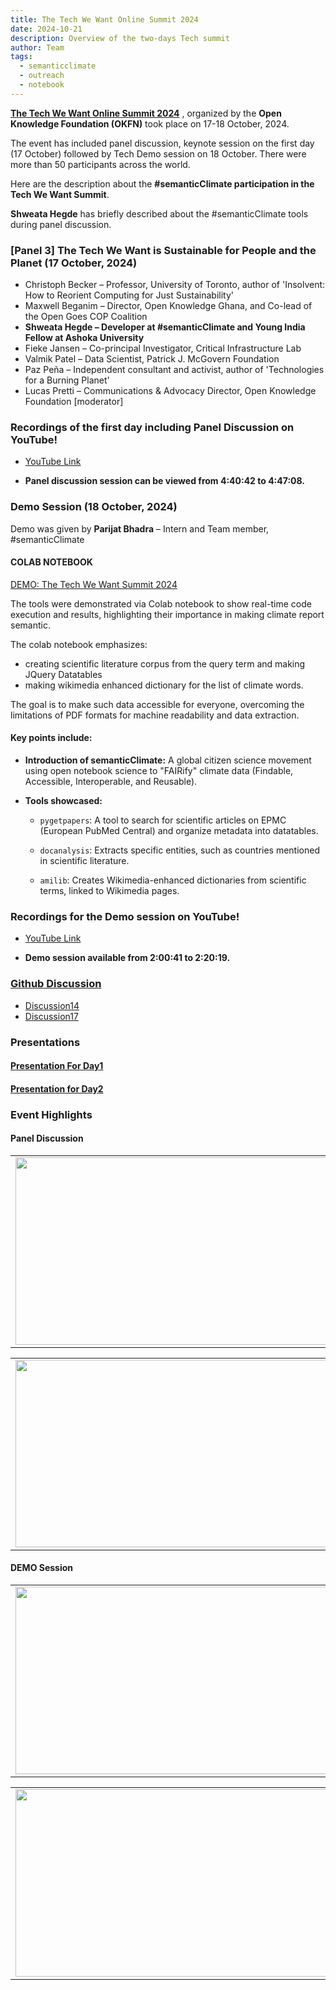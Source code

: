 ```yaml
---
title: The Tech We Want Online Summit 2024
date: 2024-10-21
description: Overview of the two-days Tech summit
author: Team
tags:
  - semanticclimate
  - outreach
  - notebook
---
```


**[The Tech We Want Online Summit 2024](https://okfn.org/en/events/the-tech-we-want-online-summit/#)** , organized by the **Open Knowledge Foundation (OKFN)** took place on 17-18 October, 2024.

The event has included panel discussion, keynote session on the first day (17 October) followed by Tech Demo session on 18 October. There were more than 50 participants across the world. 

Here are the description about the **#semanticClimate participation in the Tech We Want Summit**.

**Shweata Hegde** has briefly described about the #semanticClimate tools during panel discussion.

### [Panel 3] The Tech We Want is Sustainable for People and the Planet (17 October, 2024)
- Christoph Becker – Professor, University of Toronto, author of 'Insolvent: How to Reorient Computing for Just Sustainability'
- Maxwell Beganim – Director, Open Knowledge Ghana, and Co-lead of the Open Goes COP Coalition
- **Shweata Hegde – Developer at #semanticClimate and Young India Fellow at Ashoka University**
- Fieke Jansen – Co-principal Investigator, Critical Infrastructure Lab
- Valmik Patel – Data Scientist, Patrick J. McGovern Foundation
- Paz Peña – Independent consultant and activist, author of 'Technologies for a Burning Planet'
- Lucas Pretti – Communications & Advocacy Director, Open Knowledge Foundation [moderator]

### Recordings of the first day including Panel Discussion on YouTube!

- [YouTube Link](https://www.youtube.com/watch?v=o50Jd1w6xKw&t=2s)

- **Panel discussion session can be viewed from 4:40:42 to 4:47:08.**

### Demo Session (18 October, 2024)
	
Demo was given by **Parijat Bhadra** – Intern and Team member, #semanticClimate

#### COLAB NOTEBOOK
[DEMO: The Tech We Want Summit 2024](https://colab.research.google.com/drive/1WUP8IUKvMV14LiOGSvrDMk9k0Oknd9rk#scrollTo=oNK1JLBW-Cle)

The tools were demonstrated via Colab notebook to show real-time code execution and results, highlighting their importance in making climate report semantic.

The colab notebook emphasizes:
- creating scientific literature corpus from the query term and making JQuery Datatables
- making wikimedia enhanced dictionary for the list of climate words.

The goal is to make such data accessible for everyone, overcoming the limitations of PDF formats for machine readability and data extraction.

#### Key points include:
  - **Introduction of semanticClimate:** A global citizen science movement using open notebook science to "FAIRify" climate data (Findable, Accessible, Interoperable, and Reusable).
  
  - **Tools showcased:**
  
      - `pygetpapers`: A tool to search for scientific articles on EPMC (European PubMed Central) and organize metadata into datatables.
  
      - `docanalysis`: Extracts specific entities, such as countries mentioned in scientific literature.

      - `amilib`: Creates Wikimedia-enhanced dictionaries from scientific terms, linked to Wikimedia pages.

### Recordings for the Demo session on YouTube!

- [YouTube Link](https://www.youtube.com/watch?v=V7Sxo0IXe8g&t=4s)

- **Demo session available from 2:00:41 to 2:20:19.**

### [Github Discussion](https://github.com/orgs/semanticClimate/discussions)
  - [Discussion14](https://github.com/orgs/semanticClimate/discussions/14)
  - [Discussion17](https://github.com/orgs/semanticClimate/discussions/17)

### Presentations

#### [Presentation For Day1](https://github.com/semanticClimate/presentations/blob/main/the-tech-we-want-v2.pptx)

#### [Presentation for Day2](https://github.com/semanticClimate/presentations/blob/main/TheTechWeWant2024.pptx)

### Event Highlights

#### Panel Discussion

<table>
<tr>
<td><img src='{{ "/static/img/TTWW_pic2.png" | url }}' width="500" height="300"></td>
<td><img src='{{ "/static/img/TTWW_pic3.png" | url }}' width="500" height="300"></td>
</tr>   
</table>

<table>
<tr>
<td><img src='{{ "/static/img/TTWW_pic4.png" | url }}' width="500" height="300"></td>
<td><img src='{{ "/static/img/TTWW_pic5.png" | url }}' width="500" height="300"></td>
</tr>   
</table>

#### DEMO Session

<table>
<tr>
<td><img src='{{ "/static/img/Parijat_session_3.jpg" | url }}' width="500" height="300"></td>
<td><img src='{{ "/static/img/Parijat_session_4.jpg" | url }}' width="500" height="300"></td>
</tr>   
</table>

<table>
<tr>
<td><img src='{{ "/static/img/Parijat_session_7.jpg" | url }}' width="500" height="300"></td>
<td><img src='{{ "/static/img/Parijat_session_8.jpg" | url }}' width="500" height="300"></td>
</tr>   
</table>